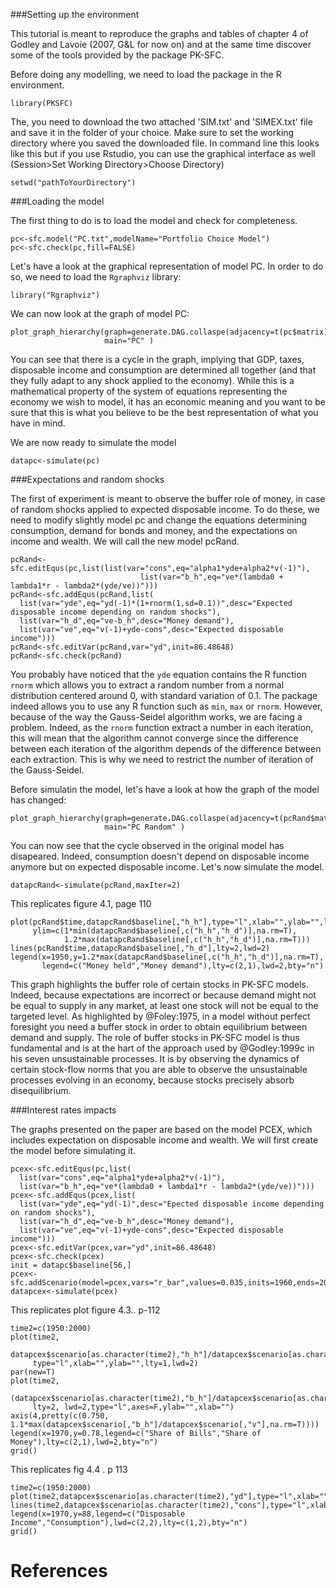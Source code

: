 ###Setting up the environment

This tutorial is meant to reproduce the graphs and tables of chapter 4 of Godley and Lavoie (2007, G&L for now on) and at the same time discover some of the tools provided by the package PK-SFC. 

Before doing any modelling, we need to load the package in the R environment. 
```{r}
library(PKSFC)
```

The, you need to download the two attached 'SIM.txt' and 'SIMEX.txt' file and save it in the folder of your choice. Make sure to set the working directory where you saved the downloaded file. In command line this looks like this but if you use Rstudio, you can use the graphical interface as well (Session>Set Working Directory>Choose Directory)
```{r, eval=FALSE}
setwd("pathToYourDirectory")
```

###Loading the model

The first thing to do is to load the model and check for completeness.
```{r}
pc<-sfc.model("PC.txt",modelName="Portfolio Choice Model")
pc<-sfc.check(pc,fill=FALSE)
```

Let's have a look at the graphical representation of model PC. In order to do so, we need to load the `Rgraphviz` library:
```{r}
library("Rgraphviz")
```

We can now look at the graph of model PC:
```{r}
plot_graph_hierarchy(graph=generate.DAG.collaspe(adjacency=t(pc$matrix))$orginal_graph,
                     main="PC" )
```

You can see that there is a cycle in the graph, implying that GDP, taxes, disposable income and consumption are determined all together (and that they fully adapt to any shock applied to the economy). While this is a mathematical property of the system of equations representing the economy we wish to model, it has an economic meaning and you want to be sure that this is what you believe to be the best representation of what you have in mind.

We are now ready to simulate the model
```{r}
datapc<-simulate(pc)
```

###Expectations and random shocks

The first of experiment is meant to observe the buffer role of money, in case of random shocks applied to expected disposable income. To do these, we need to modify slightly model pc and change the equations determining consumption, demand for bonds and money, and the expectations on income and wealth. We will call the new model pcRand.
```{r}
pcRand<-sfc.editEqus(pc,list(list(var="cons",eq="alpha1*yde+alpha2*v(-1)"),
                             list(var="b_h",eq="ve*(lambda0 + lambda1*r - lambda2*(yde/ve))")))
pcRand<-sfc.addEqus(pcRand,list(
  list(var="yde",eq="yd(-1)*(1+rnorm(1,sd=0.1))",desc="Expected disposable income depending on random shocks"),
  list(var="h_d",eq="ve-b_h",desc="Money demand"),
  list(var="ve",eq="v(-1)+yde-cons",desc="Expected disposable income")))
pcRand<-sfc.editVar(pcRand,var="yd",init=86.48648)
pcRand<-sfc.check(pcRand)
```

You probably have noticed that the `yde` equation contains the R function `rnorm` which allows you to extract a random number from a normal distribution centered around 0, with standard variation of 0.1. The package indeed allows you to use any R function such as `min`, `max` or `rnorm`. However, because of the way the Gauss-Seidel algorithm works, we are facing a problem. Indeed, as the `rnorm` function extract a number in each iteration, this will mean that the algorithm cannot converge since the difference between each iteration of the algorithm depends of the difference between each extraction. This is why we need to restrict the number of iteration of the Gauss-Seidel.

Before simulatin the model, let's have a look at how the graph of the model has changed:
```{r}
plot_graph_hierarchy(graph=generate.DAG.collaspe(adjacency=t(pcRand$matrix))$orginal_graph,
                     main="PC Random" )
```

You can now see that the cycle observed in the original model has disapeared. Indeed, consumption doesn't depend on disposable income anymore but on expected disposable income. Let's now simulate the model.
```{r}
datapcRand<-simulate(pcRand,maxIter=2)
```

This replicates figure 4.1, page 110
```{r}
plot(pcRand$time,datapcRand$baseline[,"h_h"],type="l",xlab="",ylab="",lty=1,lwd=2,
     ylim=c(1*min(datapcRand$baseline[,c("h_h","h_d")],na.rm=T),
            1.2*max(datapcRand$baseline[,c("h_h","h_d")],na.rm=T)))
lines(pcRand$time,datapcRand$baseline[,"h_d"],lty=2,lwd=2)
legend(x=1950,y=1.2*max(datapcRand$baseline[,c("h_h","h_d")],na.rm=T),
       legend=c("Money held","Money demand"),lty=c(2,1),lwd=2,bty="n")
```

This graph highlights the buffer role of certain stocks in PK-SFC models. Indeed, because expectations are incorrect or because demand might not be equal to supply in any market, at least one stock will not be equal to the targeted level. As highlighted by @Foley:1975, in a model without perfect foresight you need a buffer stock in order to obtain equilibrium between demand and supply. The role of buffer stocks in PK-SFC model is thus fundamental and is at the hart of the approach used by @Godley:1999c in his seven unsustainable processes. It is by observing the dynamics of certain stock-flow norms that you are able to observe the unsustainable processes evolving in an economy, because stocks precisely absorb disequilibrium.

###Interest rates impacts

The graphs presented on the paper are based on the model PCEX, which includes expectation on disposable income and wealth. We will first create the model before simulating it.

```{r}
pcex<-sfc.editEqus(pc,list(
  list(var="cons",eq="alpha1*yde+alpha2*v(-1)"),
  list(var="b_h",eq="ve*(lambda0 + lambda1*r - lambda2*(yde/ve))")))
pcex<-sfc.addEqus(pcex,list(
  list(var="yde",eq="yd(-1)",desc="Epected disposable income depending on random shocks"),
  list(var="h_d",eq="ve-b_h",desc="Money demand"),
  list(var="ve",eq="v(-1)+yde-cons",desc="Expected disposable income")))
pcex<-sfc.editVar(pcex,var="yd",init=86.48648)
pcex<-sfc.check(pcex)
init = datapc$baseline[56,]
pcex<-sfc.addScenario(model=pcex,vars="r_bar",values=0.035,inits=1960,ends=2010,starts=init)
datapcex<-simulate(pcex)
```

This replicates plot figure 4.3.. p-112
```{r}
time2=c(1950:2000)
plot(time2,
     datapcex$scenario[as.character(time2),"h_h"]/datapcex$scenario[as.character(time2),"v"],
     type="l",xlab="",ylab="",lty=1,lwd=2)
par(new=T)
plot(time2,
     (datapcex$scenario[as.character(time2),"b_h"]/datapcex$scenario[as.character(time2),"v"]),
     lty=2, lwd=2,type="l",axes=F,ylab="",xlab="")
axis(4,pretty(c(0.750, 1.1*max(datapcex$scenario[,"b_h"]/datapcex$scenario[,"v"],na.rm=T))))
legend(x=1970,y=0.78,legend=c("Share of Bills","Share of Money"),lty=c(2,1),lwd=2,bty="n")
grid()
```

This replicates fig 4.4 . p 113
```{r}
time2=c(1950:2000)
plot(time2,datapcex$scenario[as.character(time2),"yd"],type="l",xlab="",ylab="",lty=1,lwd=2)
lines(time2,datapcex$scenario[as.character(time2),"cons"],type="l",xlab="",ylab="",lty=2,lwd=2)
legend(x=1970,y=88,legend=c("Disposable Income","Consumption"),lwd=c(2,2),lty=c(1,2),bty="n")
grid()
```

# References